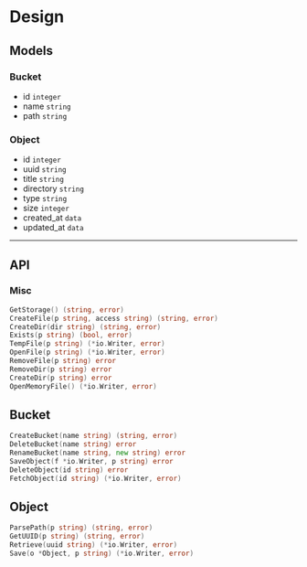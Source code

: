 # Design

## Models

### Bucket
* id `integer`
* name `string`
* path `string`

### Object
* id `integer`
* uuid `string`
* title `string`
* directory `string`
* type `string`
* size `integer`
* created_at `data`
* updated_at `data`

---

## API

### Misc
```go
GetStorage() (string, error)
CreateFile(p string, access string) (string, error)
CreateDir(dir string) (string, error)
Exists(p string) (bool, error)
TempFile(p string) (*io.Writer, error)
OpenFile(p string) (*io.Writer, error)
RemoveFile(p string) error
RemoveDir(p string) error
CreateDir(p string) error
OpenMemoryFile() (*io.Writer, error)
```

## Bucket
```go
CreateBucket(name string) (string, error)
DeleteBucket(name string) error
RenameBucket(name string, new string) error
SaveObject(f *io.Writer, p string) error
DeleteObject(id string) error
FetchObject(id string) (*io.Writer, error)
```

## Object
```go
ParsePath(p string) (string, error)
GetUUID(p string) (string, error)
Retrieve(uuid string) (*io.Writer, error)
Save(o *Object, p string) (*io.Writer, error)
```